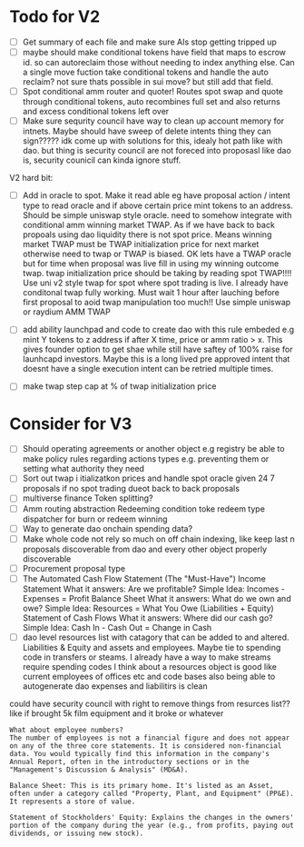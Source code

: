 # Todo for V2
- [ ] Get summary of each file and make sure AIs stop getting tripped up
- [ ]  maybe should make conditional tokens have field that maps to escrow id. so can autoreclaim those without needing to index anything else. Can a single move fuction take conditional tokens and handle the auto reclaim? not sure thats possible in sui move? but still add that field.
- [ ] Spot conditional amm router and quoter! Routes spot swap and quote through conditional tokens, auto recombines full set and also returns and excess conditional tokens left over
- [ ] Make sure sequrity council have way to clean up account memory for intnets. Maybe should have sweep of delete intents thing they can sign????? idk come up with solutions for this, idealy hot path like with dao. but thing is security council are not foreced into proposasl like dao is, security counicil can kinda ignore stuff.

V2 hard bit:
- [ ] Add in oracle to spot. Make it read able eg have proposal action / intent type to read oracle and if above certain price mint tokens to an address. Should be simple uniswap style oracle. need to somehow integrate with conditional amm winning market TWAP. As if we have back to back propoals using dao liquidity there is not spot price. Means winning market TWAP must be TWAP initialization price for next market otherwise need to twap or TWAP is biased.
OK lets have a TWAP oracle but for time when proposal was live fill in using my winning outcome twap. twap initialization price should be taking by reading spot TWAP!!!! Use uni v2 style twap for spot where spot trading is live. I already have conditonal twap fully working. Must wait 1 hour after lauching before first proposal to aoid twap manipulation too much!! Use simple uniswap or raydium AMM TWAP
- [ ]  add ability launchpad and code to create dao with this rule embeded e.g mint Y tokens to z address if after X time, price or amm ratio > x. This gives founder option to get shae while still have saftey of 100% raise for launhcapd investors. Maybe this is a long lived pre approved intent that doesnt have a single execution intent can be retried multiple times.
- [ ] make twap step cap at % of twap initialization price




# Consider for V3
- [ ] Should operating agreements or another object e.g registry be able to make policy rules regarding actions types e.g. preventing them or setting what authority they need
- [ ] Sort out twap i itializatkon prices and handle spot oracle given 24 7 proposals if no spot trading dueot back to back proposals
- [ ] multiverse finance Token splitting?
- [ ] Amm routing abstraction Redeeming condition toke redeem type dispatcher for burn or redeem winning
- [ ]  Way to generate dao onchain spending data?
- [ ]  Make whole code not rely so much on off chain indexing, like keep last n proposals discoverable from dao and every other object properly discoverable
- [ ] Procurement proposal type
- [ ] The Automated Cash Flow Statement (The "Must-Have")
Income Statement
What it answers: Are we profitable?
Simple Idea: Incomes - Expenses = Profit
Balance Sheet
What it answers: What do we own and owe?
Simple Idea: Resources = What You Owe (Liabilities + Equity)
Statement of Cash Flows
What it answers: Where did our cash go?
Simple Idea: Cash In - Cash Out = Change in Cash
- [ ] dao level resources list with catagory that can be added to and altered. Liabilities & Equity and assets and employees. Maybe tie to spending code in transfers or steams.
I already have a way to make streams require spending codes
I think about a resources object is good
like current employees of offices etc and code bases
also being able to autogenerate dao expenses and liabilitirs is clean

could have security council with right to remove things from resurces list??
like if brought 5k film equipment and it broke or whatever

```
What about employee numbers?
The number of employees is not a financial figure and does not appear on any of the three core statements. It is considered non-financial data. You would typically find this information in the company's Annual Report, often in the introductory sections or in the "Management's Discussion & Analysis" (MD&A).

Balance Sheet: This is its primary home. It's listed as an Asset, often under a category called "Property, Plant, and Equipment" (PP&E). It represents a store of value.

Statement of Stockholders' Equity: Explains the changes in the owners' portion of the company during the year (e.g., from profits, paying out dividends, or issuing new stock).
```